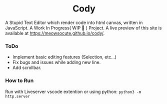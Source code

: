 <h1 style="text-align: center;">Cody</h3>

A Stupid Text Editor which render code into html canvas, written in JavaScript. A Work In Progress( WIP 🚧 ) Project.
A live preview of this site is available at https://meowsocute.github.io/cody/.

### ToDo

- Implement basic editing features (Selection, etc...)
- Fix bugs and issues while adding new line.
- Add scrollbar.

### How to Run

Run with Liveserver vscode extention or using python:
`python3 -m http.server`
